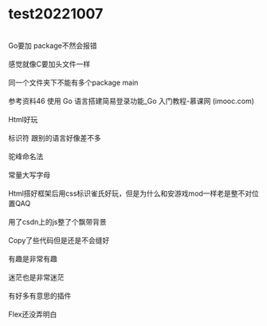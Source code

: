 # test20221007
<br>Go要加 package不然会报错</br>
<br>感觉就像C要加头文件一样</br>
<br>同一个文件夹下不能有多个package main</br>
<br>参考资料46 使用 Go 语言搭建简易登录功能_Go 入门教程-慕课网 (imooc.com)</br>
<br>Html好玩</br>
<br>标识符 跟别的语言好像差不多</br>
<br>驼峰命名法</br>
<br>常量大写字母</br>
<br>Html搭好框架后用css标识雀氏好玩，但是为什么和安游戏mod一样老是整不对位置QAQ</br>
<br>用了csdn上的js整了个飘带背景</br>
<br>Copy了些代码但是还是不会缝好</br>
<br>有趣是非常有趣</br>
<br>迷茫也是非常迷茫</br>
<br>有好多有意思的插件</br>
<br>Flex还没弄明白</br>


